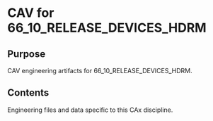 # CAV for 66_10_RELEASE_DEVICES_HDRM

## Purpose
CAV engineering artifacts for 66_10_RELEASE_DEVICES_HDRM.

## Contents
Engineering files and data specific to this CAx discipline.
